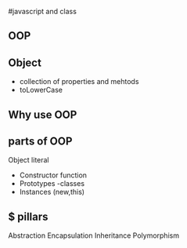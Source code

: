 #javascript and class

## OOP

## Object
- collection of properties and mehtods
- toLowerCase

## Why use OOP

## parts of OOP
Object literal

- Constructor function
- Prototypes
-classes
- Instances (new,this)

## $ pillars
Abstraction
Encapsulation
Inheritance
Polymorphism